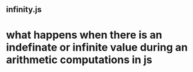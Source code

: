 ## infinity.js

# what happens when there is an indefinate or infinite value during an arithmetic computations in js
